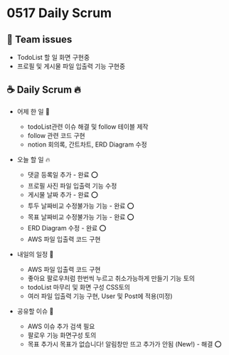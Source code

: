 # 0517 Daily Scrum

## 💬 Team issues
- TodoList 할 일 화면 구현중
- 프로필 및 게시물 파일 입출력 기능 구현중

## ☕ Daily Scrum 🔥

- 어제 한 일 🌙
  - todoList관련 이슈 해결 및 follow 테이블 제작
  - follow 관련 코드 구현
  - notion 회의록, 간트차트, ERD Diagram 수정

- 오늘 할 일 🔥
  -  댓글 등록일 추가 - 완료 ⭕
  -  프로필 사진 파일 입출력 기능 수정 
  -  게시물 날짜 추가 - 완료 ⭕
  -  투두 날짜비교 수정불가능 기능 - 완료 ⭕
  -  목표 날짜비교 수정불가능 기능 - 완료 ⭕
  -  ERD Diagram 수정 - 완료 ⭕
  -  AWS 파일 입출력 코드 구현

- 내일의 일정 🐥
  - AWS 파일 입출력 코드 구현
  - 좋아요 팔로우처럼 한번씩 누르고 취소가능하게 만들기 기능 토의
  - todoList 마무리 및 화면 구성 CSS토의
  - 여러 파일 입출력 기능 구현, User 및 Post에 적용(미정)

- 공유할 이슈 🙌
  - AWS 이슈 추가 검색 필요
  - 팔로우 기능 화면구성 토의
  - 목표 추가시 목표가 없습니다! 알림창만 뜨고 추가가 안됨 (New!) - 해결 ⭕